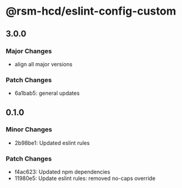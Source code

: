 # @rsm-hcd/eslint-config-custom

## 3.0.0

### Major Changes

-   align all major versions

### Patch Changes

-   6a1bab5: general updates

## 0.1.0

### Minor Changes

-   2b98be1: Updated eslint rules

### Patch Changes

-   f4ac623: Updated npm dependencies
-   11980e5: Update eslint rules: removed no-caps override
